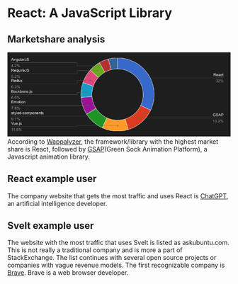# React: A JavaScript Library

## Marketshare analysis

![Javascript Framework Marketshare](MarketShare.png)
According to [Wappalyzer](https://www.wappalyzer.com/technologies/javascript-frameworks/), the framework/library with the highest market share is React, followed by [GSAP](https://gsap.com/)(Green Sock Animation Platform), a Javascript animation library.

## React example user

The company website that gets the most traffic and uses React is [ChatGPT](https://openai.com/chatgpt/), an artificial intelligence developer.

## Svelt example user

The website with the most traffic that uses Svelt is listed as askubuntu.com. This is not really a traditional company and is more a part of StackExchange. The list continues with several open source projects or companies with vague revenue models. The first recognizable company is [Brave](https://brave.com/).  Brave is a web browser developer.
